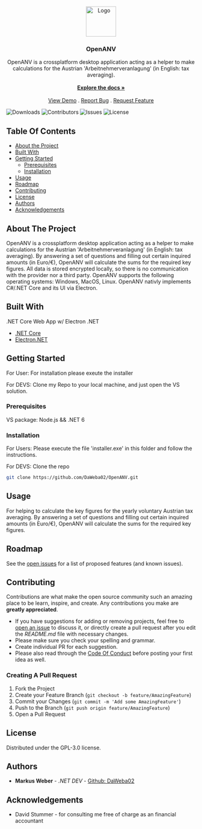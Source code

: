 <br/>
<p align="center">
  <a href="https://github.com/DaWeba02/OpenANV">
    <img src="https://cdn2.iconfinder.com/data/icons/business-and-finance-385/30/euro_currency_money_business_finance_bank-_39-128.png" alt="Logo" width="80" height="80">
  </a>

  <h3 align="center">OpenANV</h3>

  <p align="center">
    OpenANV is a crossplatform desktop application acting as a helper to make calculations for the Austrian 'Arbeitnehmerveranlagung' (in English: tax averaging).
    <br/>
    <br/>
    <a href="https://github.com/DaWeba02/OpenANV"><strong>Explore the docs »</strong></a>
    <br/>
    <br/>
    <a href="https://github.com/DaWeba02/OpenANV">View Demo</a>
    .
    <a href="https://github.com/DaWeba02/OpenANV/issues">Report Bug</a>
    .
    <a href="https://github.com/DaWeba02/OpenANV/issues">Request Feature</a>
  </p>
</p>

![Downloads](https://img.shields.io/github/downloads/DaWeba02/OpenANV/total) ![Contributors](https://img.shields.io/github/contributors/DaWeba02/OpenANV?color=dark-green) ![Issues](https://img.shields.io/github/issues/DaWeba02/OpenANV) ![License](https://img.shields.io/github/license/DaWeba02/OpenANV) 

## Table Of Contents

* [About the Project](#about-the-project)
* [Built With](#built-with)
* [Getting Started](#getting-started)
  * [Prerequisites](#prerequisites)
  * [Installation](#installation)
* [Usage](#usage)
* [Roadmap](#roadmap)
* [Contributing](#contributing)
* [License](#license)
* [Authors](#authors)
* [Acknowledgements](#acknowledgements)

## About The Project

OpenANV is a crossplatform desktop application acting as a helper to make calculations for the Austrian 'Arbeitnehmerveranlagung' (in English: tax averaging).
By answering a set of questions and filling out certain inquired amounts (in Euro/€), OpenANV will calculate the sums for the required key figures.
All data is stored encrypted locally, so there is no communication with the provider nor a third party.
OpenANV supports the following operating systems: Windows, MacOS, Linux.
OpenANV nativly implements C#/.NET Core and its UI via Electron.


## Built With

.NET Core Web App w/ Electron .NET

* [.NET Core](https://dotnet.microsoft.com/en-us/)
* [Electron.NET](https://www.electronjs.org/)

## Getting Started

For User: For installation please exeute the installer

For DEVS: Clone my Repo to your local machine, and just open the VS solution.

### Prerequisites

VS package: Node.js && .NET 6

### Installation

For Users: Please execute the file 'installer.exe' in this folder and follow the instructions.

For DEVS: Clone the repo
```sh
git clone https://github.com/DaWeba02/OpenANV.git
```

## Usage

For helping to calculate the key figures for the yearly voluntary Austrian tax averaging.
By answering a set of questions and filling out certain inquired amounts (in Euro/€), OpenANV will calculate the sums for the required key figures.

## Roadmap

See the [open issues](https://github.com/DaWeba02/OpenANV/issues) for a list of proposed features (and known issues).

## Contributing

Contributions are what make the open source community such an amazing place to be learn, inspire, and create. Any contributions you make are **greatly appreciated**.
* If you have suggestions for adding or removing projects, feel free to [open an issue](https://github.com/DaWeba02/OpenANV/issues/new) to discuss it, or directly create a pull request after you edit the *README.md* file with necessary changes.
* Please make sure you check your spelling and grammar.
* Create individual PR for each suggestion.
* Please also read through the [Code Of Conduct](https://github.com/DaWeba02/OpenANV/blob/main/CODE_OF_CONDUCT.md) before posting your first idea as well.

### Creating A Pull Request

1. Fork the Project
2. Create your Feature Branch (`git checkout -b feature/AmazingFeature`)
3. Commit your Changes (`git commit -m 'Add some AmazingFeature'`)
4. Push to the Branch (`git push origin feature/AmazingFeature`)
5. Open a Pull Request

## License

Distributed under the GPL-3.0 license.

## Authors

* **Markus Weber** - *.NET DEV* - [Github: DaWeba02](https://github.com/DaWeba02)

## Acknowledgements

* David Stummer - for consulting me free of charge as an financial accountant
